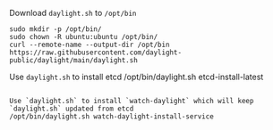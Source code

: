 Download `daylight.sh` to `/opt/bin`
```
sudo mkdir -p /opt/bin/
sudo chown -R ubuntu:ubuntu /opt/bin/
curl --remote-name --output-dir /opt/bin https://raw.githubusercontent.com/daylight-public/daylight/main/daylight.sh

```

Use `daylight.sh` to install etcd
/opt/bin/daylight.sh etcd-install-latest
```

Use `daylight.sh` to install `watch-daylight` which will keep `daylight.sh` updated from etcd
/opt/bin/daylight.sh watch-daylight-install-service